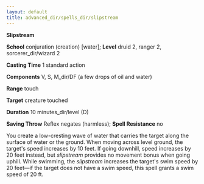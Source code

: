 ```yaml
---
layout: default
title: advanced_dir/spells_dir/slipstream
---
```

 **Slipstream**

**School** conjuration (creation) [water]; **Level** druid 2, ranger 2, sorcerer_dir/wizard 2

**Casting Time** 1 standard action

**Components** V, S, M_dir/DF (a few drops of oil and water)

**Range** touch

**Target** creature touched

**Duration** 10 minutes_dir/level (D)

**Saving Throw** Reflex negates (harmless); **Spell Resistance** no

You create a low-cresting wave of water that carries the target along the surface of water or the ground. When moving across level ground, the target's speed increases by 10 feet. If going downhill, speed increases by 20 feet instead, but _slipstream_ provides no movement bonus when going uphill. While swimming, the _slipstream_ increases the target's swim speed by 20 feet—if the target does not have a swim speed, this spell grants a swim speed of 20 ft.

